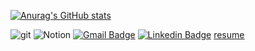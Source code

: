 [![Anurag's GitHub stats](https://github-readme-stats.vercel.app/api?username=Big-Beom)](https://github.com/anuraghazra/github-readme-stats)

![git](https://img.shields.io/badge/-Git-F05032?style=for-the-badge&logo=git&logoColor=ffffff)
![Notion](https://img.shields.io/badge/Notion-%23000000.svg?style=for-the-badge&logo=notion&logoColor=white)
[![Gmail Badge](https://img.shields.io/badge/Gmail-d14836?style=flat-square&logo=Gmail&logoColor=white&link=mailto:beomjun789@gmail.com)](mailto:beomjun789@gmail.com)
[![Linkedin Badge](https://img.shields.io/badge/-LinkedIn-blue?style=flat-square&logo=Linkedin&logoColor=white&link=https://www.linkedin.com/in/beomjun-park-607573292)](https://www.linkedin.com/in/beomjun-park-607573292)
<brl>
[resume](https://beomjun789.wixsite.com/my-site-1)


